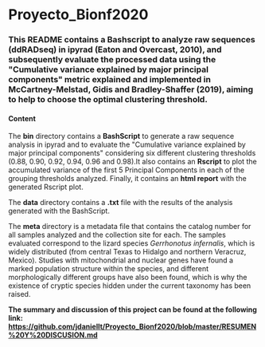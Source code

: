 # Proyecto_Bionf2020

### This README contains a Bashscript to analyze raw sequences (ddRADseq) in ipyrad (Eaton and Overcast, 2010), and subsequently evaluate the processed data using the "Cumulative variance explained by major principal components" metric explained and implemented in McCartney-Melstad, Gidis and Bradley-Shaffer (2019), aiming to help to choose the optimal clustering threshold.

#### Content

The **bin** directory contains a **BashScript** to generate a raw sequence analysis in ipyrad and to evaluate the "Cumulative variance explained by major principal components" considering six different clustering thresholds (0.88, 0.90, 0.92, 0.94, 0.96 and 0.98).It also contains an **Rscript** to plot the accumulated variance of the first 5 Principal Components in each of the grouping thresholds analyzed. Finally, it contains an **html report** with the generated Rscript plot.

The **data** directory contains a **.txt** file with the results of the analysis generated with the BashScript.

The **meta** directory is a metadata file that contains the catalog number for all samples analyzed and the collection site for each. The samples evaluated correspond to the lizard species *Gerrhonotus infernalis*, which is widely distributed (from central Texas to Hidalgo and northern Veracruz, Mexico). Studies with mitochondrial and nuclear genes have found a marked population structure within the species, and different morphologically different groups have also been found, which is why the existence of cryptic species hidden under the current taxonomy has been raised.

**The summary and discussion of this project can be found at the following link: https://github.com/jdaniellt/Proyecto_Bionf2020/blob/master/RESUMEN%20Y%20DISCUSION.md**


